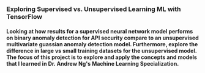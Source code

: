 ### Exploring Supervised vs. Unsupervised Learning ML with TensorFlow
#### Looking at how results for a supervised neural network model performs on binary anomaly detection for API security compare to an unsupervised multivariate guassian anomaly detection model. Furthermore, explore the difference in large vs small training datasets for the unsupervised model. The focus of this project is to explore and apply the concepts and models that I learned in Dr. Andrew Ng's Machine Learning Specialization.
